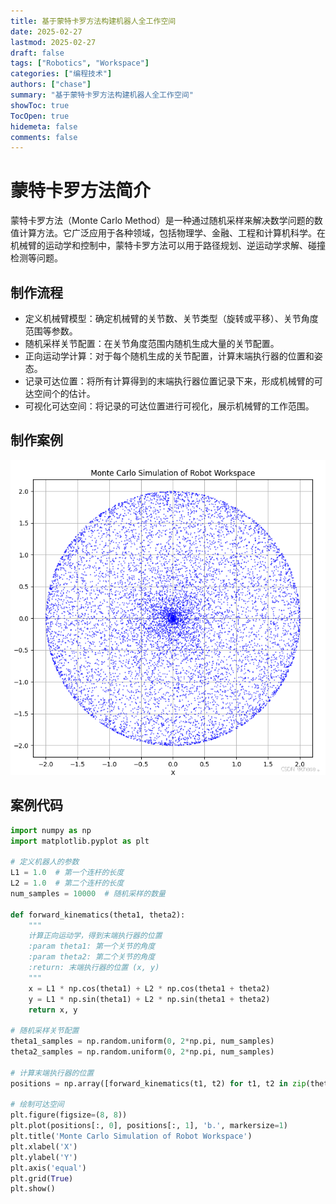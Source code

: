 ```yaml
---
title: 基于蒙特卡罗方法构建机器人全工作空间
date: 2025-02-27
lastmod: 2025-02-27
draft: false
tags: ["Robotics", "Workspace"]
categories: ["编程技术"]
authors: ["chase"]
summary: "基于蒙特卡罗方法构建机器人全工作空间"
showToc: true
TocOpen: true
hidemeta: false
comments: false
---
```



# 蒙特卡罗方法简介
蒙特卡罗方法（Monte Carlo Method）是一种通过随机采样来解决数学问题的数值计算方法。它广泛应用于各种领域，包括物理学、金融、工程和计算机科学。在机械臂的运动学和控制中，蒙特卡罗方法可以用于路径规划、逆运动学求解、碰撞检测等问题。
 ## 制作流程
 - 定义机械臂模型：确定机械臂的关节数、关节类型（旋转或平移）、关节角度范围等参数。
- 随机采样关节配置：在关节角度范围内随机生成大量的关节配置。
- 正向运动学计算：对于每个随机生成的关节配置，计算末端执行器的位置和姿态。
- 记录可达位置：将所有计算得到的末端执行器位置记录下来，形成机械臂的可达空间个的估计。
- 可视化可达空间：将记录的可达位置进行可视化，展示机械臂的工作范围。
## 制作案例

![workspace](workspace.png)
## 案例代码
```python
import numpy as np
import matplotlib.pyplot as plt

# 定义机器人的参数
L1 = 1.0  # 第一个连杆的长度
L2 = 1.0  # 第二个连杆的长度
num_samples = 10000  # 随机采样的数量

def forward_kinematics(theta1, theta2):
    """
    计算正向运动学，得到末端执行器的位置
    :param theta1: 第一个关节的角度
    :param theta2: 第二个关节的角度
    :return: 末端执行器的位置 (x, y)
    """
    x = L1 * np.cos(theta1) + L2 * np.cos(theta1 + theta2)
    y = L1 * np.sin(theta1) + L2 * np.sin(theta1 + theta2)
    return x, y

# 随机采样关节配置
theta1_samples = np.random.uniform(0, 2*np.pi, num_samples)
theta2_samples = np.random.uniform(0, 2*np.pi, num_samples)

# 计算末端执行器的位置
positions = np.array([forward_kinematics(t1, t2) for t1, t2 in zip(theta1_samples, theta2_samples)])

# 绘制可达空间
plt.figure(figsize=(8, 8))
plt.plot(positions[:, 0], positions[:, 1], 'b.', markersize=1)
plt.title('Monte Carlo Simulation of Robot Workspace')
plt.xlabel('X')
plt.ylabel('Y')
plt.axis('equal')
plt.grid(True)
plt.show()
```